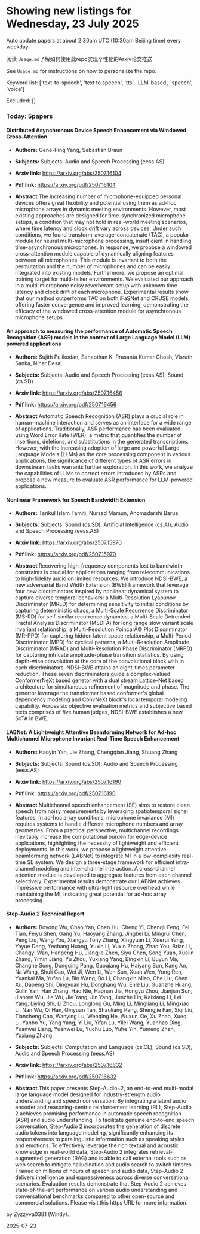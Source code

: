# Showing new listings for Wednesday, 23 July 2025
Auto update papers at about 2:30am UTC (10:30am Beijing time) every weekday.


阅读 `Usage.md`了解如何使用此repo实现个性化的Arxiv论文推送

See `Usage.md` for instructions on how to personalize the repo. 


Keyword list: ['text-to-speech', 'text to speech', 'tts', 'LLM-based', 'speech', 'voice']


Excluded: []


### Today: 5papers 
#### Distributed Asynchronous Device Speech Enhancement via Windowed Cross-Attention
 - **Authors:** Gene-Ping Yang, Sebastian Braun
 - **Subjects:** Subjects:
Audio and Speech Processing (eess.AS)
 - **Arxiv link:** https://arxiv.org/abs/2507.16104

 - **Pdf link:** https://arxiv.org/pdf/2507.16104

 - **Abstract**
 The increasing number of microphone-equipped personal devices offers great flexibility and potential using them as ad-hoc microphone arrays in dynamic meeting environments. However, most existing approaches are designed for time-synchronized microphone setups, a condition that may not hold in real-world meeting scenarios, where time latency and clock drift vary across devices. Under such conditions, we found transform-average-concatenate (TAC), a popular module for neural multi-microphone processing, insufficient in handling time-asynchronous microphones. In response, we propose a windowed cross-attention module capable of dynamically aligning features between all microphones. This module is invariant to both the permutation and the number of microphones and can be easily integrated into existing models. Furthermore, we propose an optimal training target for multi-talker environments. We evaluated our approach in a multi-microphone noisy reverberant setup with unknown time latency and clock drift of each microphone. Experimental results show that our method outperforms TAC on both iFaSNet and CRUSE models, offering faster convergence and improved learning, demonstrating the efficacy of the windowed cross-attention module for asynchronous microphone setups.
#### An approach to measuring the performance of Automatic Speech Recognition (ASR) models in the context of Large Language Model (LLM) powered applications
 - **Authors:** Sujith Pulikodan, Sahapthan K, Prasanta Kumar Ghosh, Visruth Sanka, Nihar Desai
 - **Subjects:** Subjects:
Audio and Speech Processing (eess.AS); Sound (cs.SD)
 - **Arxiv link:** https://arxiv.org/abs/2507.16456

 - **Pdf link:** https://arxiv.org/pdf/2507.16456

 - **Abstract**
 Automatic Speech Recognition (ASR) plays a crucial role in human-machine interaction and serves as an interface for a wide range of applications. Traditionally, ASR performance has been evaluated using Word Error Rate (WER), a metric that quantifies the number of insertions, deletions, and substitutions in the generated transcriptions. However, with the increasing adoption of large and powerful Large Language Models (LLMs) as the core processing component in various applications, the significance of different types of ASR errors in downstream tasks warrants further exploration. In this work, we analyze the capabilities of LLMs to correct errors introduced by ASRs and propose a new measure to evaluate ASR performance for LLM-powered applications.
#### Nonlinear Framework for Speech Bandwidth Extension
 - **Authors:** Tarikul Islam Tamiti, Nursad Mamun, Anomadarshi Barua
 - **Subjects:** Subjects:
Sound (cs.SD); Artificial Intelligence (cs.AI); Audio and Speech Processing (eess.AS)
 - **Arxiv link:** https://arxiv.org/abs/2507.15970

 - **Pdf link:** https://arxiv.org/pdf/2507.15970

 - **Abstract**
 Recovering high-frequency components lost to bandwidth constraints is crucial for applications ranging from telecommunications to high-fidelity audio on limited resources. We introduce NDSI-BWE, a new adversarial Band Width Extension (BWE) framework that leverage four new discriminators inspired by nonlinear dynamical system to capture diverse temporal behaviors: a Multi-Resolution Lyapunov Discriminator (MRLD) for determining sensitivity to initial conditions by capturing deterministic chaos, a Multi-Scale Recurrence Discriminator (MS-RD) for self-similar recurrence dynamics, a Multi-Scale Detrended Fractal Analysis Discriminator (MSDFA) for long range slow variant scale invariant relationship, a Multi-Resolution PoincarÃ© Plot Discriminator (MR-PPD) for capturing hidden latent space relationship, a Multi-Period Discriminator (MPD) for cyclical patterns, a Multi-Resolution Amplitude Discriminator (MRAD) and Multi-Resolution Phase Discriminator (MRPD) for capturing intricate amplitude-phase transition statistics. By using depth-wise convolution at the core of the convolutional block with in each discriminators, NDSI-BWE attains an eight-times parameter reduction. These seven discriminators guide a complex-valued ConformerNeXt based genetor with a dual stream Lattice-Net based architecture for simultaneous refinement of magnitude and phase. The genertor leverage the transformer based conformer's global dependency modeling and ConvNeXt block's local temporal modeling capability. Across six objective evaluation metrics and subjective based texts comprises of five human judges, NDSI-BWE establishes a new SoTA in BWE.
#### LABNet: A Lightweight Attentive Beamforming Network for Ad-hoc Multichannel Microphone Invariant Real-Time Speech Enhancement
 - **Authors:** Haoyin Yan, Jie Zhang, Chengqian Jiang, Shuang Zhang
 - **Subjects:** Subjects:
Sound (cs.SD); Audio and Speech Processing (eess.AS)
 - **Arxiv link:** https://arxiv.org/abs/2507.16190

 - **Pdf link:** https://arxiv.org/pdf/2507.16190

 - **Abstract**
 Multichannel speech enhancement (SE) aims to restore clean speech from noisy measurements by leveraging spatiotemporal signal features. In ad-hoc array conditions, microphone invariance (MI) requires systems to handle different microphone numbers and array geometries. From a practical perspective, multichannel recordings inevitably increase the computational burden for edge-device applications, highlighting the necessity of lightweight and efficient deployments. In this work, we propose a lightweight attentive beamforming network (LABNet) to integrate MI in a low-complexity real-time SE system. We design a three-stage framework for efficient intra-channel modeling and inter-channel interaction. A cross-channel attention module is developed to aggregate features from each channel selectively. Experimental results demonstrate our LABNet achieves impressive performance with ultra-light resource overhead while maintaining the MI, indicating great potential for ad-hoc array processing.
#### Step-Audio 2 Technical Report
 - **Authors:** Boyong Wu, Chao Yan, Chen Hu, Cheng Yi, Chengli Feng, Fei Tian, Feiyu Shen, Gang Yu, Haoyang Zhang, Jingbei Li, Mingrui Chen, Peng Liu, Wang You, Xiangyu Tony Zhang, Xingyuan Li, Xuerui Yang, Yayue Deng, Yechang Huang, Yuxin Li, Yuxin Zhang, Zhao You, Brian Li, Changyi Wan, Hanpeng Hu, Jiangjie Zhen, Siyu Chen, Song Yuan, Xuelin Zhang, Yimin Jiang, Yu Zhou, Yuxiang Yang, Bingxin Li, Buyun Ma, Changhe Song, Dongqing Pang, Guoqiang Hu, Haiyang Sun, Kang An, Na Wang, Shuli Gao, Wei Ji, Wen Li, Wen Sun, Xuan Wen, Yong Ren, Yuankai Ma, Yufan Lu, Bin Wang, Bo Li, Changxin Miao, Che Liu, Chen Xu, Dapeng Shi, Dingyuan Hu, Donghang Wu, Enle Liu, Guanzhe Huang, Gulin Yan, Han Zhang, Hao Nie, Haonan Jia, Hongyu Zhou, Jianjian Sun, Jiaoren Wu, Jie Wu, Jie Yang, Jin Yang, Junzhe Lin, Kaixiang Li, Lei Yang, Liying Shi, Li Zhou, Longlong Gu, Ming Li, Mingliang Li, Mingxiao Li, Nan Wu, Qi Han, Qinyuan Tan, Shaoliang Pang, Shengjie Fan, Siqi Liu, Tiancheng Cao, Wanying Lu, Wenqing He, Wuxun Xie, Xu Zhao, Xueqi Li, Yanbo Yu, Yang Yang, Yi Liu, Yifan Lu, Yilei Wang, Yuanhao Ding, Yuanwei Liang, Yuanwei Lu, Yuchu Luo, Yuhe Yin, Yumeng Zhan, Yuxiang Zhang
 - **Subjects:** Subjects:
Computation and Language (cs.CL); Sound (cs.SD); Audio and Speech Processing (eess.AS)
 - **Arxiv link:** https://arxiv.org/abs/2507.16632

 - **Pdf link:** https://arxiv.org/pdf/2507.16632

 - **Abstract**
 This paper presents Step-Audio~2, an end-to-end multi-modal large language model designed for industry-strength audio understanding and speech conversation. By integrating a latent audio encoder and reasoning-centric reinforcement learning (RL), Step-Audio 2 achieves promising performance in automatic speech recognition (ASR) and audio understanding. To facilitate genuine end-to-end speech conversation, Step-Audio 2 incorporates the generation of discrete audio tokens into language modeling, significantly enhancing its responsiveness to paralinguistic information such as speaking styles and emotions. To effectively leverage the rich textual and acoustic knowledge in real-world data, Step-Audio 2 integrates retrieval-augmented generation (RAG) and is able to call external tools such as web search to mitigate hallucination and audio search to switch timbres. Trained on millions of hours of speech and audio data, Step-Audio 2 delivers intelligence and expressiveness across diverse conversational scenarios. Evaluation results demonstrate that Step-Audio 2 achieves state-of-the-art performance on various audio understanding and conversational benchmarks compared to other open-source and commercial solutions. Please visit this https URL for more information.


by Zyzzyva0381 (Windy). 


2025-07-23
